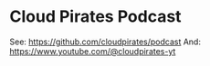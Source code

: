 # Cloud Pirates Podcast

See: https://github.com/cloudpirates/podcast
And: https://www.youtube.com/@cloudpirates-yt